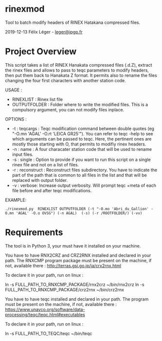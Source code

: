 
#  rinexmod

Tool to batch modify headers of RINEX Hatakana compressed files.

2019-12-13 Félix Léger - leger@ipgp.fr

# Project Overview

This script takes a list of RINEX Hanakata compressed files (.d.Z), extract the rinex files and allows to pass to teqc parameters to modify headers, then put them back to Hanakata Z format. It permits also to rename the  files changing the four first characters with another station code.

USAGE :

* RINEXLIST : Rinex list file
* OUTPUTFOLDER : Folder where to write the modified files. This is a compulsory argument, you can not modify files inplace.

OPTIONS :

* -t : teqcargs :     Teqc modification command between double quotes (eg "-O.mn 'AGAL' -O.rt 'LEICA GR25'"). You can refer to teqc -help to see which arguments can be passed to teqc. Here, the pertinent ones are mostly  those starting with O, that permits to modifiy rinex headers.                 
* -n : name : A four characater station code that will be used to rename input files.
* -s : single : Option to provide if you want to run this script on a single rinex file and not on a list of files.
* -r : reconstruct :  Reconstruct files subdirectory. You have to indicate the part of the path that is common to all files in the list and that will be replaced with output folder.
* -v : verbose:       Increase output verbosity. Will prompt teqc +meta of each file before and after teqc modifications.

EXAMPLE:

	./rinexmod.py  RINEXLIST OUTPUTFOLDER (-t "-O.mo 'Abri_du_Gallion' -O.mn 'AGAL' -O.o OVSG") (-n AGAL)  (-s) (-r /ROOTFOLDER/) (-vv)

# Requirements

The tool is in Python 3, your must have it installed on your machine.

You have to have RNX2CRZ and CRZ2RNX installed and declared in your path. The RNXCMP program package must be present on the machine, if not, available there :
http://terras.gsi.go.jp/ja/crx2rnx.html

To declare it in your path, run on linux :

  ln -s FULL_PATH_TO_RNXCMP_PACKAGE/rnx2crz ~/bin/rnx2crz
  ln -s FULL_PATH_TO_RNXCMP_PACKAGE/crz2rnx ~/bin/crz2rnx

You have to have teqc installed and declared in your path. The program must be present on the machine, if not, available there :
https://www.unavco.org/software/data-processing/teqc/teqc.html#executables

To declare it in your path, run on linux :

  ln -s FULL_PATH_TO_TEQC/teqc ~/bin/teqc
